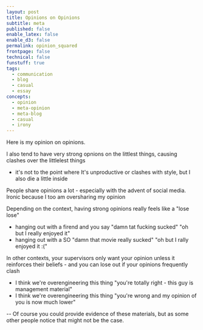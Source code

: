 ```yaml
---
layout: post
title: Opinions on Opinions
subtitle: meta
published: false
enable_latex: false
enable_d3: false
permalink: opinion_squared
frontpage: false
technical: false
funstuff: true
tags:
  - communication
  - blog
  - casual
  - essay 
concepts:
  - opinion
  - meta-opinion
  - meta-blog
  - casual
  - irony
---
```


Here is my opinion on opinions.

I also tend to have very strong opnions on the littlest things, causing clashes over the littlelest things
- it's not to the point where  It's unproductive or clashes with style, but I also die a little inside 

People share opinions a lot - especially with the advent of social media. Ironic because I too am oversharing my opinion 

Depending on the context, having strong opinions really feels like a "lose lose"
- hanging out with a firend and you say "damn tat fucking sucked" "oh but I really enjoyed it"
- hanging out with a SO "damn that movie really sucked" "oh but I rally enjoyed it :("

In other contexts, your supervisors only want your opinion unless it reinforces their beliefs - and you can lose out if your opinions frequently clash
- I think we're overengineering this thing "you're totally right - this guy is management material"
- I think we're overengineering this thing "you're wrong and my opinion of you is now much lower"

-- Of course you could provide evidence of these materials, but as some other people notice that might not be the case. 